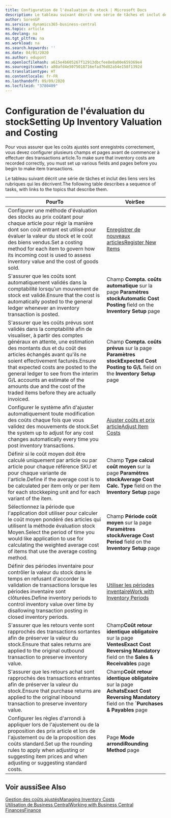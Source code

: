 ```yaml
---
title: Configuration de l'évaluation du stock | Microsoft Docs
description: Le tableau suivant décrit une série de tâches et inclut des liens vers les rubriques qui les décrivent.
author: SorenGP
ms.service: dynamics365-business-central
ms.topic: article
ms.devlang: na
ms.tgt_pltfrm: na
ms.workload: na
ms.search.keywords: ''
ms.date: 04/01/2020
ms.author: edupont
ms.openlocfilehash: a615e4b605267f12913dbcfee8e8a00e659369e4
ms.sourcegitcommit: a80afd4e5075018716efad76d82a54e158f1392d
ms.translationtype: HT
ms.contentlocale: fr-FR
ms.lasthandoff: 09/09/2020
ms.locfileid: "3780409"
---
```

# <a name="setting-up-inventory-valuation-and-costing"></a><span data-ttu-id="f23d4-103">Configuration de l'évaluation du stock</span><span class="sxs-lookup"><span data-stu-id="f23d4-103">Setting Up Inventory Valuation and Costing</span></span>
<span data-ttu-id="f23d4-104">Pour vous assurer que les coûts ajustés sont enregistrés correctement, vous devez configurer plusieurs champs et pages avant de commencer à effectuer des transactions article.</span><span class="sxs-lookup"><span data-stu-id="f23d4-104">To make sure that inventory costs are recorded correctly, you must set up various fields and pages before you begin to make item transactions.</span></span>

<span data-ttu-id="f23d4-105">Le tableau suivant décrit une série de tâches et inclut des liens vers les rubriques qui les décrivent.</span><span class="sxs-lookup"><span data-stu-id="f23d4-105">The following table describes a sequence of tasks, with links to the topics that describe them.</span></span>

|<span data-ttu-id="f23d4-106">**Pour**</span><span class="sxs-lookup"><span data-stu-id="f23d4-106">**To**</span></span>|<span data-ttu-id="f23d4-107">**Voir**</span><span class="sxs-lookup"><span data-stu-id="f23d4-107">**See**</span></span>|  
|------------|-------------|  
|<span data-ttu-id="f23d4-108">Configurer une méthode d'évaluation des stocks au prix coûtant pour chaque article pour régir la manière dont son coût entrant est utilisé pour évaluer la valeur du stock et le coût des biens vendus.</span><span class="sxs-lookup"><span data-stu-id="f23d4-108">Set a costing method for each item to govern how its incoming cost is used to assess inventory value and the cost of goods sold.</span></span>|[<span data-ttu-id="f23d4-109">Enregistrer de nouveaux articles</span><span class="sxs-lookup"><span data-stu-id="f23d4-109">Register New Items</span></span>](inventory-how-register-new-items.md)|  
|<span data-ttu-id="f23d4-110">S'assurer que les coûts sont automatiquement validés dans la comptabilité lorsqu'un mouvement de stock est validé.</span><span class="sxs-lookup"><span data-stu-id="f23d4-110">Ensure that the cost is automatically posted to the general ledger whenever an inventory transaction is posted.</span></span>|<span data-ttu-id="f23d4-111">Champ **Compta. coûts automatique** sur la page **Paramètres stock**</span><span class="sxs-lookup"><span data-stu-id="f23d4-111">**Automatic Cost Posting** field on the **Inventory Setup** page</span></span>|  
|<span data-ttu-id="f23d4-112">S'assurer que les coûts prévus sont validés dans la comptabilité afin de visualiser, à partir des comptes généraux en attente, une estimation des montants dus et du coût des articles échangés avant qu'ils ne soient effectivement facturés.</span><span class="sxs-lookup"><span data-stu-id="f23d4-112">Ensure that expected costs are posted to the general ledger to see from the interim G/L accounts an estimate of the amounts due and the cost of the traded items before they are actually invoiced.</span></span>|<span data-ttu-id="f23d4-113">Champ **Compta. coûts prévus** sur la page **Paramètres stock**</span><span class="sxs-lookup"><span data-stu-id="f23d4-113">**Expected Cost Posting to G/L** field on the **Inventory Setup** page</span></span>|  
|<span data-ttu-id="f23d4-114">Configurer le système afin d'ajuster automatiquement toute modification des coûts chaque fois que vous validez des mouvements de stock.</span><span class="sxs-lookup"><span data-stu-id="f23d4-114">Set the system up to adjust for any cost changes automatically every time you post inventory transactions.</span></span>|[<span data-ttu-id="f23d4-115">Ajuster coûts et prix article</span><span class="sxs-lookup"><span data-stu-id="f23d4-115">Adjust Item Costs</span></span>](inventory-how-adjust-item-costs.md)|  
|<span data-ttu-id="f23d4-116">Définir si le coût moyen doit être calculé uniquement par article ou par article pour chaque référence SKU et pour chaque variante de l'article.</span><span class="sxs-lookup"><span data-stu-id="f23d4-116">Define if the average cost is to be calculated per item only or per item for each stockkeping unit and for each variant of the item.</span></span>|<span data-ttu-id="f23d4-117">Champ **Type calcul coût moyen** sur la page **Paramètres stock**</span><span class="sxs-lookup"><span data-stu-id="f23d4-117">**Average Cost Calc. Type** field on the **Inventory Setup** page</span></span>|  
|<span data-ttu-id="f23d4-118">Sélectionnez la période que l'application doit utiliser pour calculer le coût moyen pondéré des articles qui utilisent la méthode évaluation stock Moyen.</span><span class="sxs-lookup"><span data-stu-id="f23d4-118">Select the period of time you would like application to use for calculating the weighted average cost of items that use the average costing method.</span></span>|<span data-ttu-id="f23d4-119">Champ **Période coût moyen** sur la page **Paramètres stock**</span><span class="sxs-lookup"><span data-stu-id="f23d4-119">**Average Cost Period** field on the **Inventory Setup** page</span></span>|  
|<span data-ttu-id="f23d4-120">Définir des périodes inventaire pour contrôler la valeur du stock dans le temps en refusant d'accorder la validation de transactions lorsque les périodes inventaire sont clôturées.</span><span class="sxs-lookup"><span data-stu-id="f23d4-120">Define inventory periods to control inventory value over time by disallowing transaction posting in closed inventory periods.</span></span>|[<span data-ttu-id="f23d4-121">Utiliser les périodes inventaire</span><span class="sxs-lookup"><span data-stu-id="f23d4-121">Work with Inventory Periods</span></span>](finance-how-to-work-with-inventory-periods.md)|  
|<span data-ttu-id="f23d4-122">S'assurer que les retours vente sont rapprochés des transactions sortantes afin de préserver la valeur du stock.</span><span class="sxs-lookup"><span data-stu-id="f23d4-122">Ensure that sales returns are applied to the original outbound transaction to preserve inventory value.</span></span>|<span data-ttu-id="f23d4-123">Champ**Coût retour identique obligatoire** sur la page **Ventes**</span><span class="sxs-lookup"><span data-stu-id="f23d4-123">**Exact Cost Reversing Mandatory** field on the **Sales & Receivables** page</span></span>|  
|<span data-ttu-id="f23d4-124">S'assurer que les retours achat sont rapprochés des transactions entrantes afin de préserver la valeur du stock.</span><span class="sxs-lookup"><span data-stu-id="f23d4-124">Ensure that purchase returns are applied to the original inbound transaction to preserve inventory value.</span></span>|<span data-ttu-id="f23d4-125">Champ**Coût retour identique obligatoire** sur la page **Achats**</span><span class="sxs-lookup"><span data-stu-id="f23d4-125">**Exact Cost Reversing Mandatory** field on the **´Purchases & Payables** page</span></span>|
|<span data-ttu-id="f23d4-126">Configurer les règles d'arrondi à appliquer lors de l'ajustement ou de la proposition des prix article et lors de l'ajustement ou de la proposition des coûts standard.</span><span class="sxs-lookup"><span data-stu-id="f23d4-126">Set up the rounding rules to apply when adjusting or suggesting item prices and when adjusting or suggesting standard costs.</span></span>|<span data-ttu-id="f23d4-127">Page **Mode arrondi**</span><span class="sxs-lookup"><span data-stu-id="f23d4-127">**Rounding Method** page</span></span>|  

## <a name="see-also"></a><span data-ttu-id="f23d4-128">Voir aussi</span><span class="sxs-lookup"><span data-stu-id="f23d4-128">See Also</span></span>  
[<span data-ttu-id="f23d4-129">Gestion des coûts ajustés</span><span class="sxs-lookup"><span data-stu-id="f23d4-129">Managing Inventory Costs</span></span>](finance-manage-inventory-costs.md)  
[<span data-ttu-id="f23d4-130">Utilisation de Business Central</span><span class="sxs-lookup"><span data-stu-id="f23d4-130">Working with Business Central</span></span>](ui-work-product.md)  
[<span data-ttu-id="f23d4-131">Finances</span><span class="sxs-lookup"><span data-stu-id="f23d4-131">Finance</span></span>](finance.md)  
